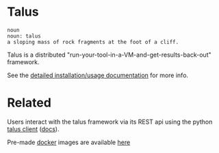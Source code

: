 # Talus

	noun
	noun: talus
	a sloping mass of rock fragments at the foot of a cliff.

Talus is a distributed "run-your-tool-in-a-VM-and-get-results-back-out" framework.

See the [detailed installation/usage documentation](http://d0c-s4vage.github.io/talus/) for more info.

# Related

Users interact with the talus framework via its REST api using the python [talus client](https://github.com/d0c-s4vage/talus_client) ([docs](http://d0c-s4vage.github.io/talus/getting_started.html#id2)).


Pre-made [docker](http://www.docker.com) images are available [here](https://hub.docker.com/u/talus/dashboard/)
